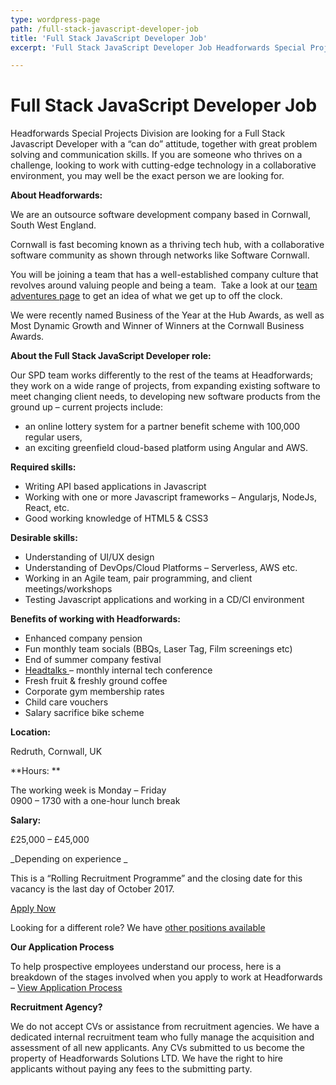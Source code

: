 ```yaml
---
type: wordpress-page
path: /full-stack-javascript-developer-job
title: 'Full Stack JavaScript Developer Job'
excerpt: 'Full Stack JavaScript Developer Job Headforwards Special Projects Division are looking for a Full Stack Javascript Developer with a “can do” attitude, together with great problem solving and communication skills. If you are someone who thrives on a challenge, looking to work with cutting-edge technology in a collaborative environment, you may well be the exact …'

---
```

Full Stack JavaScript Developer Job
===================================

Headforwards Special Projects Division are looking for a Full Stack Javascript Developer with a “can do” attitude, together with great problem solving and communication skills. If you are someone who thrives on a challenge, looking to work with cutting-edge technology in a collaborative environment, you may well be the exact person we are looking for.

**About Headforwards:**

We are an outsource software development company based in Cornwall, South West England.

Cornwall is fast becoming known as a thriving tech hub, with a collaborative software community as shown through networks like Software Cornwall.

You will be joining a team that has a well-established company culture that revolves around valuing people and being a team.  Take a look at our [team adventures page](https://www.headforwards.com/category/team-adventures/) to get an idea of what we get up to off the clock.

We were recently named Business of the Year at the Hub Awards, as well as Most Dynamic Growth and Winner of Winners at the Cornwall Business Awards.

**About the Full Stack JavaScript Developer role:**

Our SPD team works differently to the rest of the teams at Headforwards; they work on a wide range of projects, from expanding existing software to meet changing client needs, to developing new software products from the ground up – current projects include:

*   an online lottery system for a partner benefit scheme with 100,000 regular users,
*   an exciting greenfield cloud-based platform using Angular and AWS.

**Required skills:**

*   Writing API based applications in Javascript
*   Working with one or more Javascript frameworks – Angularjs, NodeJs, React, etc.
*   Good working knowledge of HTML5 & CSS3

**Desirable skills:**

*   Understanding of UI/UX design
*   Understanding of DevOps/Cloud Platforms – Serverless, AWS etc.
*   Working in an Agile team, pair programming, and client meetings/workshops
*   Testing Javascript applications and working in a CD/CI environment

**Benefits of working with Headforwards:**

*   Enhanced company pension
*   Fun monthly team socials (BBQs, Laser Tag, Film screenings etc)
*   End of summer company festival
*   [Headtalks ](https://www.youtube.com/playlist?list=PL4OSORoPtknEC5nLkGHZIlDCpZxYL61Ue)– monthly internal tech conference
*   Fresh fruit & freshly ground coffee
*   Corporate gym membership rates
*   Child care vouchers
*   Salary sacrifice bike scheme

**Location:**

Redruth, Cornwall, UK

**Hours: **

The working week is Monday – Friday  
0900 – 1730 with a one-hour lunch break

**Salary:**

£25,000 – £45,000

_Depending on experience _

This is a “Rolling Recruitment Programme” and the closing date for this vacancy is the last day of October 2017.

[Apply Now](https://www.headforwards.com/careers/#vacancies)

Looking for a different role? We have [other positions available](https://www.headforwards.com/careers/)

**Our Application Process**

To help prospective employees understand our process, here is a breakdown of the stages involved when you apply to work at Headforwards – [View Application Process](https://www.headforwards.com/applying-to-work-at-headforwards/)

**Recruitment Agency?**

We do not accept CVs or assistance from recruitment agencies. We have a dedicated internal recruitment team who fully manage the acquisition and assessment of all new applicants. Any CVs submitted to us become the property of Headforwards Solutions LTD. We have the right to hire applicants without paying any fees to the submitting party.
